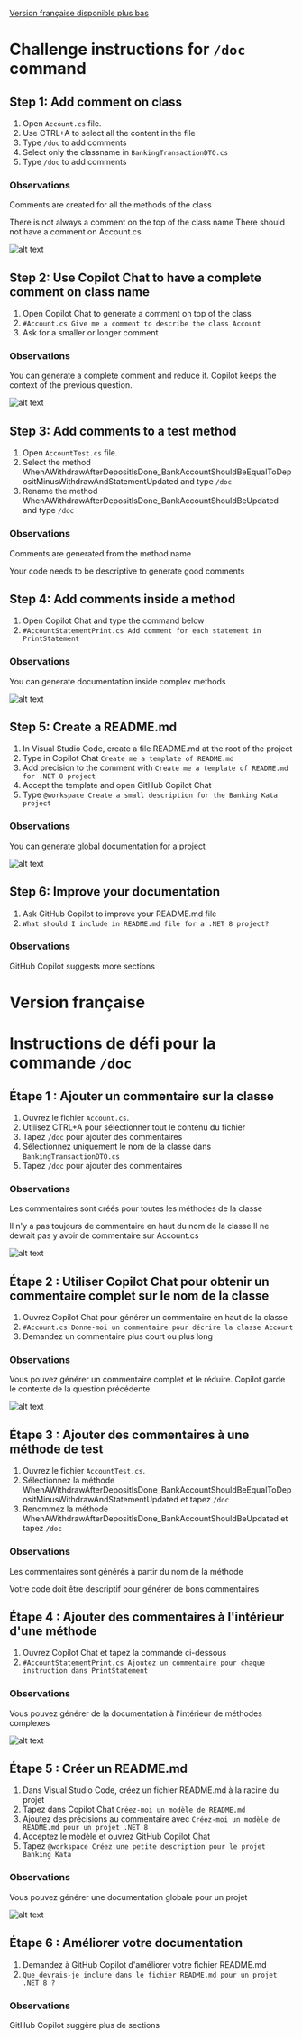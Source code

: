 [Version française disponible plus bas](#version-française)

# Challenge instructions for `/doc` command

## Step 1: Add comment on class

1. Open `Account.cs` file.
2. Use CTRL+A to select all the content in the file
3. Type `/doc` to add comments
4. Select only the classname in `BankingTransactionDTO.cs`
5. Type `/doc` to add comments

### Observations

Comments are created for all the methods of the class

There is not always a comment on the top of the class name
There should not have a comment on Account.cs

![alt text](images/image1.png)

## Step 2: Use Copilot Chat to have a complete comment on class name

1. Open Copilot Chat to generate a comment on top of the class
2. `#Account.cs Give me a comment to describe the class Account`
3. Ask for a smaller or longer comment

### Observations

You can generate a complete comment and reduce it.
Copilot keeps the context of the previous question.

![alt text](images/image2.png)

## Step 3: Add comments to a test method

1. Open `AccountTest.cs` file.
2. Select the method WhenAWithdrawAfterDepositIsDone_BankAccountShouldBeEqualToDepositMinusWithdrawAndStatementUpdated and type `/doc`
3. Rename the method WhenAWithdrawAfterDepositIsDone_BankAccountShouldBeUpdated and type `/doc`

### Observations

Comments are generated from the method name

Your code needs to be descriptive to generate good comments

## Step 4: Add comments inside a method

1. Open Copilot Chat and type the command below
2. `#AccountStatementPrint.cs Add comment for each statement in PrintStatement`

### Observations

You can generate documentation inside complex methods

![alt text](images/image4.png)

## Step 5: Create a README.md

1. In Visual Studio Code, create a file README.md at the root of the project
2. Type in Copilot Chat `Create me a template of README.md`
3. Add precision to the comment with `Create me a template of README.md for .NET 8 project`
4. Accept the template and open GitHub Copilot Chat
5. Type `@workspace Create a small description for the Banking Kata project`

### Observations

You can generate global documentation for a project

![alt text](images/image5.png)

## Step 6: Improve your documentation

1. Ask GitHub Copilot to improve your README.md file
2. `What should I include in README.md file for a .NET 8 project?`

### Observations

GitHub Copilot suggests more sections

# Version française

# Instructions de défi pour la commande `/doc`

## Étape 1 : Ajouter un commentaire sur la classe

1. Ouvrez le fichier `Account.cs`.
2. Utilisez CTRL+A pour sélectionner tout le contenu du fichier
3. Tapez `/doc` pour ajouter des commentaires
4. Sélectionnez uniquement le nom de la classe dans `BankingTransactionDTO.cs`
5. Tapez `/doc` pour ajouter des commentaires

### Observations

Les commentaires sont créés pour toutes les méthodes de la classe

Il n'y a pas toujours de commentaire en haut du nom de la classe
Il ne devrait pas y avoir de commentaire sur Account.cs

![alt text](images/image1.png)

## Étape 2 : Utiliser Copilot Chat pour obtenir un commentaire complet sur le nom de la classe

1. Ouvrez Copilot Chat pour générer un commentaire en haut de la classe
2. `#Account.cs Donne-moi un commentaire pour décrire la classe Account`
3. Demandez un commentaire plus court ou plus long

### Observations

Vous pouvez générer un commentaire complet et le réduire.
Copilot garde le contexte de la question précédente.

![alt text](images/image2.png)

## Étape 3 : Ajouter des commentaires à une méthode de test

1. Ouvrez le fichier `AccountTest.cs`.
2. Sélectionnez la méthode WhenAWithdrawAfterDepositIsDone_BankAccountShouldBeEqualToDepositMinusWithdrawAndStatementUpdated et tapez `/doc`
3. Renommez la méthode WhenAWithdrawAfterDepositIsDone_BankAccountShouldBeUpdated et tapez `/doc`

### Observations

Les commentaires sont générés à partir du nom de la méthode

Votre code doit être descriptif pour générer de bons commentaires

## Étape 4 : Ajouter des commentaires à l'intérieur d'une méthode

1. Ouvrez Copilot Chat et tapez la commande ci-dessous
2. `#AccountStatementPrint.cs Ajoutez un commentaire pour chaque instruction dans PrintStatement`

### Observations

Vous pouvez générer de la documentation à l'intérieur de méthodes complexes

![alt text](images/image4.png)

## Étape 5 : Créer un README.md

1. Dans Visual Studio Code, créez un fichier README.md à la racine du projet
2. Tapez dans Copilot Chat `Créez-moi un modèle de README.md`
3. Ajoutez des précisions au commentaire avec `Créez-moi un modèle de README.md pour un projet .NET 8`
4. Acceptez le modèle et ouvrez GitHub Copilot Chat
5. Tapez `@workspace Créez une petite description pour le projet Banking Kata`

### Observations

Vous pouvez générer une documentation globale pour un projet

![alt text](images/image5.png)

## Étape 6 : Améliorer votre documentation

1. Demandez à GitHub Copilot d'améliorer votre fichier README.md
2. `Que devrais-je inclure dans le fichier README.md pour un projet .NET 8 ?`

### Observations

GitHub Copilot suggère plus de sections